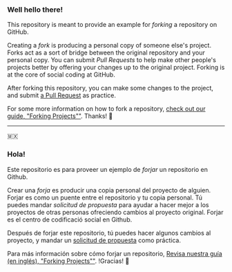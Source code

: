 ### Well hello there!

This repository is meant to provide an example for *forking* a repository on GitHub.

Creating a *fork* is producing a personal copy of someone else's project. Forks act as a sort of bridge between the original repository and your personal copy. You can submit *Pull Requests* to help make other people's projects better by offering your changes up to the original project. Forking is at the core of social coding at GitHub.

After forking this repository, you can make some changes to the project, and submit [a Pull Request](https://github.com/octocat/Spoon-Knife/pulls) as practice.

For some more information on how to fork a repository, [check out our guide, "Forking Projects""](http://guides.github.com/overviews/forking/). Thanks! :sparkling_heart:

-----

:mexico:

### Hola!

Este repositorio es para proveer un ejemplo de *forjar* un repositorio en Github.

Crear una *forja* es producir una copia personal del proyecto de alguien. Forjar es como un puente entre el repositorio y tu copia personal. Tú puedes mandar *solicitud de propuesta* para ayudar a hacer mejor a los proyectos de otras personas ofreciendo cambios al proyecto original. Forjar es el centro de codificació social en Github.

Después de forjar este repositorio, tú puedes hacer algunos cambios al proyecto, y mandar un [solicitud de propuesta](https://github.com/octocat/Spoon-Knife/pulls) como práctica.

Para más información sobre cómo forjar un repositorio, [Revisa nuestra guía (en inglés), "Forking Projects""](http://guides.github.com/overviews/forking/). !Gracias! :sparkling_heart: 

